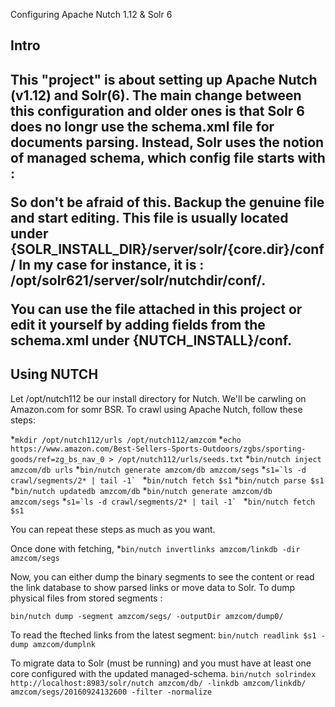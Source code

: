 Configuring Apache Nutch 1.12 & Solr 6

<h2>Intro<h2>
This "project" is about setting up Apache Nutch (v1.12) and Solr(6). 
The main change between this configuration and older ones is that Solr 6 does no longr use the schema.xml file for documents parsing.
Instead, Solr uses the notion of managed schema, which config file starts with :
<!-- Solr managed schema - automatically generated - DO NOT EDIT -->

So don't be afraid of this. Backup the genuine file and start editing.
This file is usually located under {SOLR_INSTALL_DIR}/server/solr/{core.dir}/conf/
In my case for instance, it is : /opt/solr621/server/solr/nutchdir/conf/.

You can use the file attached in this project or edit it yourself by adding fields from the schema.xml under {NUTCH_INSTALL}/conf.

<h2>Using NUTCH</h2>
Let /opt/nutch112 be our install directory for Nutch.
We'll be carwling on Amazon.com for somr BSR.
To crawl using Apache Nutch, follow these steps:

*```mkdir /opt/nutch112/urls /opt/nutch112/amzcom```
*```echo https://www.amazon.com/Best-Sellers-Sports-Outdoors/zgbs/sporting-goods/ref=zg_bs_nav_0 > /opt/nutch112/urls/seeds.txt```
*```bin/nutch inject amzcom/db urls```
*```bin/nutch generate amzcom/db amzcom/segs```
*```s1=`ls -d crawl/segments/2* | tail -1` ```
*```bin/nutch fetch $s1```
*```bin/nutch parse $s1```
*```bin/nutch updatedb amzcom/db``` 
*```bin/nutch generate amzcom/db amzcom/segs```
*```s1=`ls -d crawl/segments/2* | tail -1` ```
*```bin/nutch fetch $s1```

You can repeat these steps as much as you want.

Once done with fetching,
*```bin/nutch invertlinks amzcom/linkdb -dir amzcom/segs```

Now, you can either dump the binary segments to see the content or read the link database to show parsed links or move data to Solr.
To dump physical files from stored segments :

```bin/nutch dump -segment amzcom/segs/ -outputDir amzcom/dump0/```

To read the fteched links from the latest segment:
```bin/nutch readlink $s1 -dump amzcom/dumplnk```

To migrate data to Solr (must be running) and you must have at least one core configured with the updated managed-schema.
```bin/nutch solrindex http://localhost:8983/solr/nutch amzcom/db/ -linkdb amzcom/linkdb/ amzcom/segs/20160924132600 -filter -normalize```



